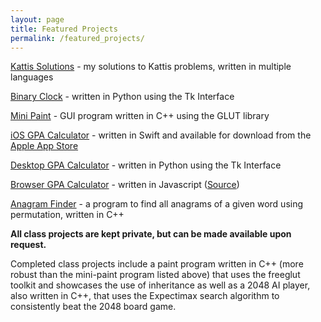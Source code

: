 ```yaml
---
layout: page
title: Featured Projects
permalink: /featured_projects/
---
```


[Kattis Solutions](https://github.com/lanemoseley/kattis-solutions) - my solutions to Kattis problems, written in multiple languages

[Binary Clock](https://github.com/lanemoseley/BinaryClock) - written in Python using the Tk Interface

[Mini Paint](https://github.com/lanemoseley/mini-paint) - GUI program written in C++ using the GLUT library

[iOS GPA Calculator](https://github.com/lanemoseley/notAnotherGpaCalculator) - written in Swift and available for download from the [Apple App Store](https://apps.apple.com/us/app/fast-gpa/id1498172958)

[Desktop GPA Calculator](https://github.com/lanemoseley/gpaCalc-PY) - written in Python using the Tk Interface

[Browser GPA Calculator](/assets/gpaCalc-JS/gpaCalculator.html) - written in Javascript ([Source](https://github.com/lanemoseley/gpaCalc-JS))

[Anagram Finder](https://github.com/lanemoseley/anagrams) - a program to find all anagrams of a given word using permutation, written in C++

**All class projects are kept private, but can be made available upon request.**

Completed class projects include a paint program written in C++ (more robust than the mini-paint program listed above) that uses the freeglut toolkit and showcases the use of inheritance as well as a 2048 AI player, also written in C++, that uses the Expectimax search algorithm to consistently beat the 2048 board game.
